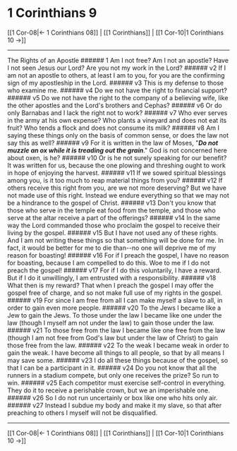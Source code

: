 # 1 Corinthians 9

[[1 Cor-08|← 1 Corinthians 08]] | [[1 Corinthians]] | [[1 Cor-10|1 Corinthians 10 →]]
***

The Rights of an Apostle ###### 1 Am I not free? Am I not an apostle? Have I not seen Jesus our Lord? Are you not my work in the Lord? ###### v2 If I am not an apostle to others, at least I am to you, for you are the confirming sign of my apostleship in the Lord. ###### v3 This is my defense to those who examine me. ###### v4 Do we not have the right to financial support? ###### v5 Do we not have the right to the company of a believing wife, like the other apostles and the Lord's brothers and Cephas? ###### v6 Or do only Barnabas and I lack the right not to work? ###### v7 Who ever serves in the army at his own expense? Who plants a vineyard and does not eat its fruit? Who tends a flock and does not consume its milk? ###### v8 Am I saying these things only on the basis of common sense, or does the law not say this as well? ###### v9 For it is written in the law of Moses, "**_Do not muzzle an ox while it is treading out the grain_**." God is not concerned here about oxen, is he? ###### v10 Or is he not surely speaking for our benefit? It was written for us, because the one plowing and threshing ought to work in hope of enjoying the harvest. ###### v11 If we sowed spiritual blessings among you, is it too much to reap material things from you? ###### v12 If others receive this right from you, are we not more deserving? But we have not made use of this right. Instead we endure everything so that we may not be a hindrance to the gospel of Christ. ###### v13 Don't you know that those who serve in the temple eat food from the temple, and those who serve at the altar receive a part of the offerings? ###### v14 In the same way the Lord commanded those who proclaim the gospel to receive their living by the gospel. ###### v15 But I have not used any of these rights. And I am not writing these things so that something will be done for me. In fact, it would be better for me to die than--no one will deprive me of my reason for boasting! ###### v16 For if I preach the gospel, I have no reason for boasting, because I am compelled to do this. Woe to me if I do not preach the gospel! ###### v17 For if I do this voluntarily, I have a reward. But if I do it unwillingly, I am entrusted with a responsibility. ###### v18 What then is my reward? That when I preach the gospel I may offer the gospel free of charge, and so not make full use of my rights in the gospel. ###### v19 For since I am free from all I can make myself a slave to all, in order to gain even more people. ###### v20 To the Jews I became like a Jew to gain the Jews. To those under the law I became like one under the law (though I myself am not under the law) to gain those under the law. ###### v21 To those free from the law I became like one free from the law (though I am not free from God's law but under the law of Christ) to gain those free from the law. ###### v22 To the weak I became weak in order to gain the weak. I have become all things to all people, so that by all means I may save some. ###### v23 I do all these things because of the gospel, so that I can be a participant in it. ###### v24 Do you not know that all the runners in a stadium compete, but only one receives the prize? So run to win. ###### v25 Each competitor must exercise self-control in everything. They do it to receive a perishable crown, but we an imperishable one. ###### v26 So I do not run uncertainly or box like one who hits only air. ###### v27 Instead I subdue my body and make it my slave, so that after preaching to others I myself will not be disqualified.

***
[[1 Cor-08|← 1 Corinthians 08]] | [[1 Corinthians]] | [[1 Cor-10|1 Corinthians 10 →]]
